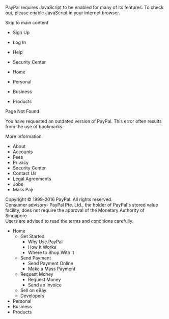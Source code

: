 PayPal requires JavaScript to be enabled for many of its features. To check out, please enable JavaScript in your internet browser.

Skip to main content

*   Sign Up
*   Log In
*   Help
*   Security Center

*   Home
*   Personal
*   Business
*   Products

Page Not Found

You have requested an outdated version of PayPal. This error often results from the use of bookmarks.

More Information

*   About
*   Accounts
*   Fees
*   Privacy
*   Security Center
*   Contact Us
*   Legal Agreements
*   Jobs
*   Mass Pay

Copyright © 1999-2016 PayPal. All rights reserved.  
Consumer advisory- PayPal Pte. Ltd., the holder of PayPal's stored value  
facility, does not require the approval of the Monetary Authority of Singapore.  
Users are advised to read the terms and conditions carefully.

*   Home
    *   Get Started
        *   Why Use PayPal
        *   How It Works
        *   Where to Shop With It
    *   Send Payment
        *   Send Payment Online
        *   Make a Mass Payment
    *   Request Money
        *   Request Money
        *   Send an Invoice
    *   Sell on eBay
    *   Developers
*   Personal
*   Business
*   Products